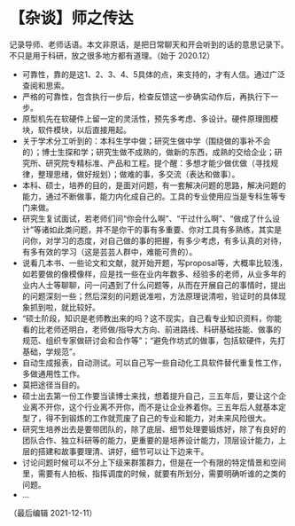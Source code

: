 # 【杂谈】师之传达


记录导师、老师话语。本文非原话，是把日常聊天和开会听到的话的意思记录下。不只是用于科研，放之很多地方都有道理。（始于 2020.12）

- 可靠性，靠的是这1、2、3、4、5具体的点，来支持的，才有人信。通过广泛查阅和思索。
- 严格的可靠性，包含执行一步后，检查反馈这一步确实动作后，再执行下一步。
- 原型机先在软硬件上留一定的灵活性，预先多考虑、多设计。硬件原理图模块，软件模块，以后直接用起。
- 关于学术分工听到的：本科生学中做；研究生做中学（围绕做的事补不会的）；博士生探和学；研究生做不成熟的，做新的东西，成熟的交给企业；研究所、研究院专精标准、产品和工程。提个醒：多想才能少做优做（寻找规律，整理思绪，做好规划）；做难的事，多交流（表达和做事）。
- 本科、硕士，培养的目的，是面对问题，有一套解决问题的思路，解决问题的能力，通过不断做事，能力内化成自己的。工具的专业使用应当是专科生等专门来做。
- 研究生复试面试，若老师们问“你会什么啊”、“干过什么啊”、“做成了什么设计”等诸如此类问题，并不是你干的事有多重要、你对工具有多熟练，其实是问你，对学习的态度，对自己做的事的把握，有多少考虑，有多认真的对待，有多有效的学习（这是芸芸人群中，难能可贵的）。
- 说看几本书、一些论文和文献，就开始开题，写proposal等，大概率比较浅，如若要做的像模像样，应是找一些在业内年数多、经验多的老师，从业多年的业内人士等聊聊，问一问遇到了什么问题等，从而在开展自己的事情时，提出的问题深刻一些；然后深刻的问题说准啦，方法原理说清啦，验证时的具体现象抓到啦，就比较好。
- “硕士阶段，知识是老师教出来的吗？这不现实，自己看专业知识资料，你能看的比老师还明白，老师做/指导大方向、前进路线、科研基础技能、做事的规范、组织专家做研讨会和合作等”；“避免作坊式的做事，包括软硬件，先打基础，学规范”。
- 自动生成报表，自动测试。可以自己写一些自动化工具软件替代重复性工作，多做通用性工作。
- 莫把途径当目的。
- 硕士出去第一份工作要当读博士来找，想着提升自己，三五年后，要让这个企业离不开你，这个行业离不开你，而不是让企业养着你。三五年后人就基本定型了，得不到锻炼的工作就荒废了自己的专业和能力，对未来风险很大。
- 研究生培养出去是要带团队的，除了底层、细节处理要锻炼好，除了有良好的团队合作、独立科研等的能力，更重要的是培养设计能力，顶层设计能力，上层的搭建和故事要理清、讲好，细节可以让下边来干。
- 讨论问题时候可以不分上下级来群策群力，但是在一个有限的特定情景和空间里，需要有人拍板、指挥调度的时候，就要有所划分，需要明确听谁的之类的问题。
- …

（最后编辑  2021-12-11）

